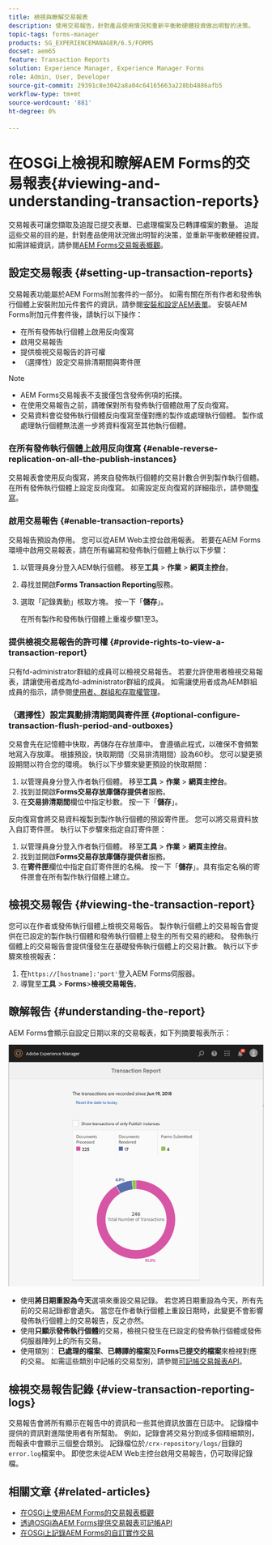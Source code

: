 ```yaml
---
title: 檢視與瞭解交易報表
description: 使用交易報告，針對產品使用情況和重新平衡軟硬體投資做出明智的決策。
topic-tags: forms-manager
products: SG_EXPERIENCEMANAGER/6.5/FORMS
docset: aem65
feature: Transaction Reports
solution: Experience Manager, Experience Manager Forms
role: Admin, User, Developer
source-git-commit: 29391c8e3042a8a04c64165663a228bb4886afb5
workflow-type: tm+mt
source-wordcount: '881'
ht-degree: 0%

---
```


# 在OSGi上檢視和瞭解AEM Forms的交易報表{#viewing-and-understanding-transaction-reports}

交易報表可讓您擷取及追蹤已提交表單、已處理檔案及已轉譯檔案的數量。 追蹤這些交易的目的是，針對產品使用狀況做出明智的決策，並重新平衡軟硬體投資。 如需詳細資訊，請參閱[AEM Forms交易報表概觀](../../forms/using/transaction-reports-overview.md)。

## 設定交易報表  {#setting-up-transaction-reports}

交易報表功能屬於AEM Forms附加套件的一部分。 如需有關在所有作者和發佈執行個體上安裝附加元件套件的資訊，請參閱[安裝和設定AEM表單](/help/forms/using/installing-configuring-aem-forms-osgi.md)。 安裝AEM Forms附加元件套件後，請執行以下操作：

* 在所有發佈執行個體上啟用反向復寫
* 啟用交易報告
* 提供檢視交易報告的許可權
* （選擇性）設定交易排清期間與寄件匣[](/help/forms/using/installing-configuring-aem-forms-osgi.md)

>[!NOTE]
>
>* AEM Forms交易報表不支援僅包含發佈例項的拓撲。
>* 在使用交易報告之前，請確保對所有發佈執行個體啟用了反向復寫。
>* 交易資料會從發佈執行個體反向復寫至僅對應的製作或處理執行個體。 製作或處理執行個體無法進一步將資料復寫至其他執行個體。
>

### 在所有發佈執行個體上啟用反向復寫 {#enable-reverse-replication-on-all-the-publish-instances}

交易報表會使用反向復寫，將來自發佈執行個體的交易計數合併到製作執行個體。 在所有發佈執行個體上設定反向復寫。 如需設定反向復寫的詳細指示，請參閱[復寫](/help/sites-deploying/replication.md)。

### 啟用交易報告 {#enable-transaction-reports}

交易報告預設為停用。 您可以從AEM Web主控台啟用報表。 若要在AEM Forms環境中啟用交易報表，請在所有編寫和發佈執行個體上執行以下步驟：

1. 以管理員身分登入AEM執行個體。 移至&#x200B;**工具** > **作業** > **網頁主控台**。
1. 尋找並開啟&#x200B;**Forms Transaction Reporting**&#x200B;服務。
1. 選取「記錄異動」核取方塊。 按一下「**儲存**」。

   在所有製作和發佈執行個體上重複步驟1至3。

### 提供檢視交易報告的許可權 {#provide-rights-to-view-a-transaction-report}

只有fd-administrator群組的成員可以檢視交易報告。 若要允許使用者檢視交易報表，請讓使用者成為fd-administrator群組的成員。 如需讓使用者成為AEM群組成員的指示，請參閱[使用者、群組和存取權管理](/help/sites-administering/user-group-ac-admin.md)。

### （選擇性）設定異動排清期間與寄件匣 {#optional-configure-transaction-flush-period-and-outboxes}

交易會先在記憶體中快取，再儲存在存放庫中。 會遵循此程式，以確保不會頻繁地寫入存放庫。 根據預設，快取期間（交易排清期間）設為60秒。 您可以變更預設期間以符合您的環境。 執行以下步驟來變更預設的快取期間：

1. 以管理員身分登入作者執行個體。 移至&#x200B;**工具** > **作業** > **網頁主控台**。
1. 找到並開啟&#x200B;**Forms交易存放庫儲存提供者**&#x200B;服務。
1. 在&#x200B;**交易排清期間**&#x200B;欄位中指定秒數。 按一下「**儲存**」。

反向復寫會將交易資料複製到製作執行個體的預設寄件匣。 您可以將交易資料放入自訂寄件匣。 執行以下步驟來指定自訂寄件匣：

1. 以管理員身分登入作者執行個體。 移至&#x200B;**工具** > **作業** > **網頁主控台**。
1. 找到並開啟&#x200B;**Forms交易存放庫儲存提供者**&#x200B;服務。
1. 在&#x200B;**寄件匣**&#x200B;欄位中指定自訂寄件匣的名稱。 按一下「**儲存**」。具有指定名稱的寄件匣會在所有製作執行個體上建立。

## 檢視交易報告 {#viewing-the-transaction-report}

您可以在作者或發佈執行個體上檢視交易報告。 製作執行個體上的交易報告會提供在已設定的製作執行個體和發佈執行個體上發生的所有交易的總和。 發佈執行個體上的交易報告會提供僅發生在基礎發佈執行個體上的交易計數。 執行以下步驟來檢視報表：

1. 在`https://[hostname]:'port'`登入AEM Forms伺服器。
1. 導覽至&#x200B;**工具** > **Forms**>**檢視交易報告**。

## 瞭解報告 {#understanding-the-report}

AEM Forms會顯示自設定日期以來的交易報表，如下列摘要報表所示：

![sample-transaction-report-author](assets/sample-transaction-report-author.png)

* 使用&#x200B;**將日期重設為今天**&#x200B;選項來重設交易記錄。 若您將日期重設為今天，所有先前的交易記錄都會遺失。 當您在作者執行個體上重設日期時，此變更不會影響發佈執行個體上的交易報告，反之亦然。
* 使用&#x200B;**只顯示發佈執行個體**&#x200B;的交易，檢視只發生在已設定的發佈執行個體或發佈伺服器陣列上的所有交易。
* 使用類別： **已處理的檔案**、**已轉譯的檔案**&#x200B;及&#x200B;**Forms已提交的檔案**&#x200B;來檢視對應的交易。 如需這些類別中記帳的交易型別，請參閱[可記帳交易報表API](../../forms/using/transaction-reports-billable-apis.md)。

## 檢視交易報告記錄 {#view-transaction-reporting-logs}

交易報告會將所有顯示在報告中的資訊和一些其他資訊放置在日誌中。 記錄檔中提供的資訊對進階使用者有所幫助。 例如，記錄會將交易分割成多個精細類別，而報表中會顯示三個整合類別。 記錄檔位於`/crx-repository/logs/`目錄的`error.log`檔案中。 即使您未從AEM Web主控台啟用交易報告，仍可取得記錄檔。

## 相關文章 {#related-articles}

* [在OSGi上使用AEM Forms的交易報表概觀](../../forms/using/transaction-reports-overview.md)
* [透過OSGi為AEM Forms提供交易報表可記帳API](../../forms/using/transaction-reports-billable-apis.md)
* [在OSGi上記錄AEM Forms的自訂實作交易](/help/forms/using/record-transaction-custom-implementation.md)
